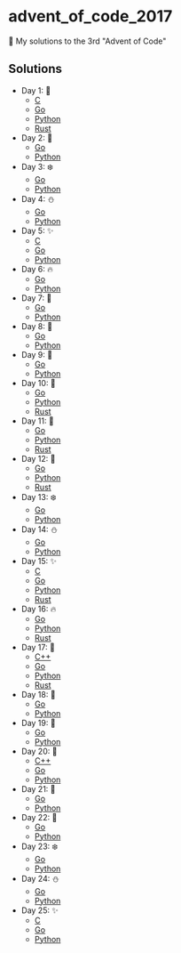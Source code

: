 # advent_of_code_2017
🎅 My solutions to the 3rd "Advent of Code"

## Solutions

* Day 1:  :santa:
    * [C](Day1-9/1.c)
    * [Go](Day1-9/1.go)
    * [Python](Day1-9/1.py)
    * [Rust](Day1-9/1.rs)
* Day 2:  :star2:
    * [Go](Day1-9/2.go)
    * [Python](Day1-9/2.py)
* Day 3:  :snowflake:
    * [Go](Day1-9/3.go)
    * [Python](Day1-9/3.py)
* Day 4:  :snowman:
    * [Go](Day1-9/4.go)
    * [Python](Day1-9/4.py)
* Day 5:  :sparkles:
    * [C](Day1-9/5.c)
    * [Go](Day1-9/5.go)
    * [Python](Day1-9/5.py)
* Day 6:  :fire:
    * [Go](Day1-9/6.go)
    * [Python](Day1-9/6.py)
* Day 7:  :christmas_tree:
    * [Go](Day1-9/7.go)
    * [Python](Day1-9/7.py)
* Day 8:  :gift:
    * [Go](Day1-9/8.go)
    * [Python](Day1-9/8.py)
* Day 9:  :bell:
    * [Go](Day1-9/9.go)
    * [Python](Day1-9/9.py)
* Day 10:  :tada:
    * [Go](Day10-19/10.go)
    * [Python](Day10-19/10.py)
    * [Rust](Day10-19/day10.rs)
* Day 11:  :santa:
    * [Go](Day10-19/11.go)
    * [Python](Day10-19/11.py)
    * [Rust](Day10-19/day11.rs)
* Day 12:  :star2:
    * [Go](Day10-19/12.go)
    * [Python](Day10-19/12.py)
    * [Rust](Day10-19/day12.rs)
* Day 13:  :snowflake:
    * [Go](Day10-19/13.go)
    * [Python](Day10-19/13.py)
* Day 14:  :snowman:
    * [Go](Day10-19/14.go)
    * [Python](Day10-19/14.py)
* Day 15:  :sparkles:
    * [C](Day10-19/15.c)
    * [Go](Day10-19/15.go)
    * [Python](Day10-19/15.py)
    * [Rust](Day10-19/day15.rs)
* Day 16:  :fire:
    * [Go](Day10-19/16.go)
    * [Python](Day10-19/16.py)
    * [Rust](Day10-19/day16.rs)
* Day 17:  :christmas_tree:
    * [C++](Day10-19/17.cpp)
    * [Go](Day10-19/17.go)
    * [Python](Day10-19/17.py)
    * [Rust](Day10-19/day17.rs)
* Day 18:  :gift:
    * [Go](Day10-19/18.go)
    * [Python](Day10-19/18.py)
* Day 19:  :bell:
    * [Go](Day10-19/19.go)
    * [Python](Day10-19/19.py)
* Day 20:  :tada:
    * [C++](Day20-25/20.cpp)
    * [Go](Day20-25/20.go)
    * [Python](Day20-25/20.py)
* Day 21:  :santa:
    * [Go](Day20-25/21.go)
    * [Python](Day20-25/21.py)
* Day 22:  :star2:
    * [Go](Day20-25/22.go)
    * [Python](Day20-25/22.py)
* Day 23:  :snowflake:
    * [Go](Day20-25/23.go)
    * [Python](Day20-25/23.py)
* Day 24:  :snowman:
    * [Go](Day20-25/24.go)
    * [Python](Day20-25/24.py)
* Day 25:  :sparkles:
    * [C](Day20-25/25.c)
    * [Go](Day20-25/25.go)
    * [Python](Day20-25/25.py)

